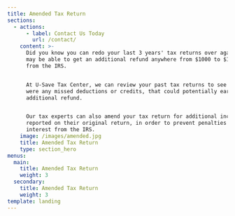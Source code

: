 ```yaml
---
title: Amended Tax Return
sections:
  - actions:
      - label: Contact Us Today
        url: /contact/
    content: >-
      Did you know you can redo your last 3 years' tax returns over again? You
      may be able to get an additional refund anywhere from $1000 to $10,000
      from the IRS. 


      At U-Save Tax Center, we can review your past tax returns to see if there
      were any missed deductions or credits, that could potentially earn you an
      additional refund. 


      Our tax experts can also amend your tax return for additional income not
      reported on their original return, in order to prevent penalties and
      interest from the IRS.
    image: /images/amended.jpg
    title: Amended Tax Return
    type: section_hero
menus:
  main:
    title: Amended Tax Return
    weight: 3
  secondary:
    title: Amended Tax Return
    weight: 3
template: landing
---
```

